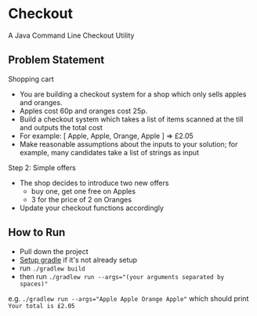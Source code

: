 # Checkout
A Java Command Line Checkout Utility

## Problem Statement
Shopping cart
* You are building a checkout system for a shop which only sells apples and
oranges.
* Apples cost 60p and oranges cost 25p.
* Build a checkout system which takes a list of items scanned at the till and outputs
the total cost
* For example: [ Apple, Apple, Orange, Apple ] => £2.05
* Make reasonable assumptions about the inputs to your solution; for example, many
candidates take a list of strings as input

Step 2: Simple offers
* The shop decides to introduce two new offers
  * buy one, get one free on Apples
  * 3 for the price of 2 on Oranges
* Update your checkout functions accordingly

## How to Run
* Pull down the project
* [Setup gradle](https://gradle.org/install/) if it's not already setup
* run `./gradlew build`
* then run `./gradlew run --args="(your arguments separated by spaces)"`

e.g. `./gradlew run --args="Apple Apple Orange Apple"` which should print `Your total is £2.05`

